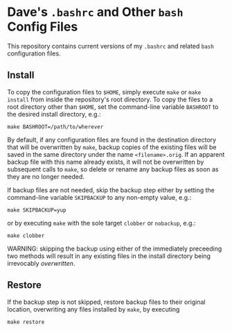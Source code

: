 # Dave's `.bashrc` and Other `bash` Config Files

This repository contains current versions of my `.bashrc` and related `bash` configuration files.


## Install ##

To copy the configuration files to `$HOME`, simply execute `make` or `make install` from inside the repository's root directory. To copy the files to a root directory other than `$HOME`, set the command-line variable `BASHROOT` to the desired install directory, e.g.:

    make BASHROOT=/path/to/wherever

By default, if any configuration files are found in the destination directory that will be overwritten by `make`, backup copies of the existing files will be saved in the same directory under the name `<filename>.orig`. If an apparent backup file with this name already exists, it will not be overwritten by subsequent calls to `make`, so delete or rename any backup files as soon as they are no longer needed.

If backup files are not needed, skip the backup step either by setting the command-line variable `SKIPBACKUP` to any non-empty value, e.g.:

    make SKIPBACKUP=yup

or by executing `make` with the sole target `clobber` or `nobackup`, e.g.:

    make clobber

WARNING: skipping the backup using either of the immediately preceeding two methods will result in any existing files in the install directory being irrevocably *overwritten*.


## Restore ##

If the backup step is not skipped, restore backup files to their original location, overwriting any files installed by `make`, by executing

    make restore

